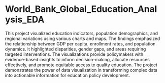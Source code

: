 # World_Bank_Global_Education_Analysis_EDA

This project visualized education indicators, population demographics, and regional variations using various charts and maps. The findings emphasized the relationship between GDP per capita, enrollment rates, and population dynamics. It highlighted disparities, gender gaps, and areas requiring targeted interventions. The visualizations provide policymakers with evidence-based insights to inform decision-making, allocate resources effectively, and promote equitable access to quality education. The project demonstrates the power of data visualization in transforming complex data into actionable information for education policy development.
